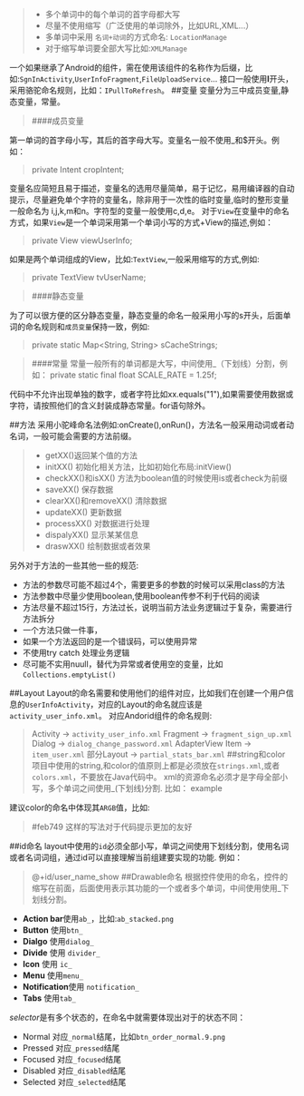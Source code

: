 > * 多个单词中的每个单词的首字母都大写
> * 尽量不使用缩写（广泛使用的单词除外，比如URL,XML...）
> * 多单词中采用 `名词+动词`的方式命名: `LocationManage`
> * 对于缩写单词要全部大写比如:`XMLManage`

一个如果继承了Android的组件，需在使用该组件的名称作为后缀，比如:`SgnInActivity`,`UserInfoFragment`,`FileUploadService`...
接口一般使用**I**开头，采用骆驼命名规则，比如：`IPullToRefresh`。
##变量
变量分为三中成员变量,静态变量，常量。
>####成员变量

第一单词的首字母小写，其后的首字母大写。变量名一般不使用_和$开头。例如：
>private Intent cropIntent;

变量名应简短且易于描述，变量名的选用尽量简单，易于记忆，易用编译器的自动提示，尽量避免单个字符的变量名，除非用于一次性的临时变量,临时的整形变量一般命名为 i,j,k,m和n。字符型的变量一般使用c,d,e。
对于`View`在变量中的命名方式，如果`View`是一个单词采用第一个单词小写的方式+View的描述,例如：
> private View viewUserInfo;

如果是两个单词组成的View，比如:`TextView`,一般采用缩写的方式,例如:
> private TextView tvUserName;

>####静态变量

为了可以很方便的区分静态变量，静态变量的命名一般采用小写的s开头，后面单词的命名规则和`成员变量`保持一致，例如:
>private static Map<String, String> sCacheStrings;

>####常量
常量一般所有的单词都是大写，中间使用_（下划线）分割，例如：
>private static final float SCALE_RATE = 1.25f;


代码中不允许出现单独的数字，或者字符比如xx.equals("1"),如果需要使用数据或字符，请按照他们的含义封装成静态常量。for语句除外。


##方法
采用小驼峰命名法例如:onCreate(),onRun()，方法名一般采用动词或者动名词，一般可能会需要的方法前缀。
> * getXX()返回某个值的方法
> * initXX() 初始化相关方法，比如初始化布局:initView()
> * checkXX()和isXX() 方法为boolean值的时候使用is或者check为前缀
> * saveXX() 保存数据
> * clearXX()和removeXX() 清除数据
> * updateXX() 更新数据
> * processXX() 对数据进行处理
> * dispalyXX() 显示某某信息
> * draswXX() 绘制数据或者效果

另外对于方法的一些其他一些的规范:

* 方法的参数尽可能不超过4个，需要更多的参数的时候可以采用class的方法
* 方法参数中尽量少使用boolean,使用boolean传参不利于代码的阅读
* 方法尽量不超过15行，方法过长，说明当前方法业务逻辑过于复杂，需要进行方法拆分
* 一个方法只做一件事，
* 如果一个方法返回的是一个错误码，可以使用异常
* 不使用try catch 处理业务逻辑
* 尽可能不实用nuull，替代为异常或者使用空的变量，比如`Collections.emptyList()`


##Layout
Layout的命名需要和使用他们的组件对应，比如我们在创建一个用户信息的`UserInfoActivity`，对应的Layout的命名就应该是`activity_user_info.xml`。
对应Andorid组件的命名规则:
> Activity  ->   `activity_user_info.xml`
> Fragment  ->   `fragment_sign_up.xml`
> Dialog    ->   `dialog_change_password.xml`
> AdapterView Item  ->  `item_user.xml`
> 部分Layout ->    `partial_stats_bar.xml`
##string和color
项目中使用的string,和color的值原则上都是必须放在`strings.xml`,或者`colors.xml`，不要放在Java代码中。
xml的资源命名必须才是字母全部小写，多个单词之间使用_(下划线)分割.
比如：
><string name="app_name">example</string>

建议color的命名中体现其`ARGB`值，比如:
><color name="color_feb749">#feb749</color>
这样的写法对于代码提示更加的友好

##id命名
layout中使用的`id`必须全部小写，单词之间使用下划线分割，使用名词或者名词词组，通过id可以直接理解当前组建要实现的功能.
例如：
>@+id/user_name_show
##Drawable命名
根据控件使用的命名，控件的缩写在前面，后面使用表示其功能的一个或者多个单词，中间使用使用_下划线分割。

* **Action bar**使用`ab_`，比如:`ab_stacked.png`
* **Button** 使用`btn_`
* **Dialgo** 使用`dialog_` 
* **Divide** 使用 `divider_` 
* **Icon** 使用 `ic_`
* **Menu** 使用`menu_`
* **Notification**使用 `notification_`
* **Tabs** 使用`tab_`

*selector*是有多个状态的，在命名中就需要体现出对于的状态不同：

* Normal  对应`_normal`结尾，比如`btn_order_normal.9.png`
* Pressed 对应`_pressed`结尾
* Focused 对应`_focused`结尾
* Disabled 对应`_disabled`结尾
* Selected 对应`_selected`结尾



